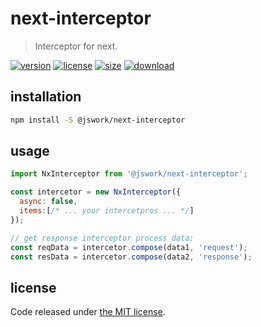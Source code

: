 # next-interceptor
> Interceptor for next.

[![version][version-image]][version-url]
[![license][license-image]][license-url]
[![size][size-image]][size-url]
[![download][download-image]][download-url]

## installation
```bash
npm install -S @jswork/next-interceptor
```

## usage
```js
import NxInterceptor from '@jswork/next-interceptor';

const intercetor = new NxInterceptor({
  async: false,
  items:[/* ... your intercetpros ... */]
});

// get response interceptor process data;
const reqData = intercetor.compose(data1, 'request');
const resData = intercetor.compose(data2, 'response');
```

## license
Code released under [the MIT license](https://github.com/afeiship/next-interceptor/blob/master/LICENSE.txt).

[version-image]: https://img.shields.io/npm/v/@jswork/next-interceptor
[version-url]: https://npmjs.org/package/@jswork/next-interceptor

[license-image]: https://img.shields.io/npm/l/@jswork/next-interceptor
[license-url]: https://github.com/afeiship/next-interceptor/blob/master/LICENSE.txt

[size-image]: https://img.shields.io/bundlephobia/minzip/@jswork/next-interceptor
[size-url]: https://github.com/afeiship/next-interceptor/blob/master/dist/next-interceptor.min.js

[download-image]: https://img.shields.io/npm/dm/@jswork/next-interceptor
[download-url]: https://www.npmjs.com/package/@jswork/next-interceptor
